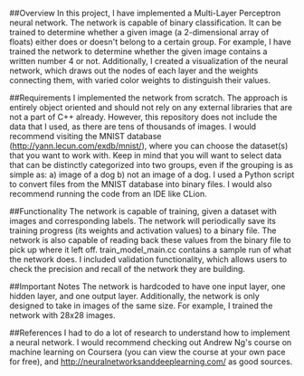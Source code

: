 ##Overview
In this project, I have implemented a Multi-Layer Perceptron neural network. The network is capable of
binary classification. It can be trained to determine whether a given image (a 2-dimensional array of floats)
either does or doesn't belong to a certain group. For example, I have trained the network to determine whether
the given image contains a written number 4 or not. Additionally, I created a visualization of the neural network, which
draws out the nodes of each layer and the weights connecting them, with varied color weights to distinguish their values.

##Requirements
I implemented the network from scratch. The approach is entirely object oriented and should not rely on any
external libraries that are not a part of C++ already. However, this repository does not include the data that
I used, as there are tens of thousands of images. I would recommend visiting the MNIST database (http://yann.lecun.com/exdb/mnist/),
where you can choose the dataset(s) that you want to work with. Keep in mind that you will want to select data that
can be distinctly categorized into two groups, even if the grouping is as simple as: a) image of a dog b) not an image of a dog.
I used a Python script to convert files from the MNIST database into binary files. I would also recommend running the code from
an IDE like CLion.

##Functionality
The network is capable of training, given a dataset with images and corresponding labels. The network will periodically
save its training progress (its weights and activation values) to a binary file. The network is also capable of reading
back these values from the binary file to pick up where it left off. train_model_main.cc contains a sample run of what the
network does. I included validation functionality, which allows users to check the precision and recall of the network they are building.

##Important Notes
The network is hardcoded to have one input layer, one hidden layer, and one output layer. Additionally, the network is only
designed to take in images of the same size. For example, I trained the network with 28x28 images.

##References
I had to do a lot of research to understand how to implement a neural network. I would recommend checking out Andrew Ng's
course on machine learning on Coursera (you can view the course at your own pace for free), and http://neuralnetworksanddeeplearning.com/
as good sources.